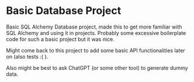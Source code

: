 # Basic Database Project

Basic SQL Alchemy Database project, made this to get more familiar with SQL Alchemy and using it in projects.
Probably some excessive boilerplate code for such a basic project but it was nice.

Might come back to this project to add some basic API functionalities later on (also tests :( ).

Also might be best to ask ChatGPT (or some other tool) to generate dummy data.